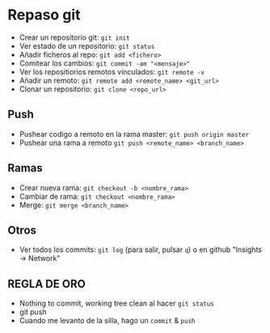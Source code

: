 # Repaso git

* Crear un repositorio git: `git init`
* Ver estado de un repositorio: `git status`
* Añadir ficheros al repo: `git add <fichero>`
* Comitear los cambios: `git commit -am "<mensaje>"`
* Ver los repositiorios remotos vinculados: `git remote -v`
* Añadir un remoto: `git remote add <remote_name> <git_url>`
* Clonar un repositorio: `git clone <repo_url>`

## Push

* Pushear codigo a remoto en la rama master: `git push origin master`
* Pushear una rama a remoto `git push <remote_name> <branch_name>`

## Ramas

* Crear nueva rama: `git checkout -b <nombre_rama>`
* Cambiar de rama: `git checkout <nombre_rama>`
* Merge: `git merge <branch_name>`

## Otros

* Ver todos los commits: `git log` (para salir, pulsar `q`) o en github "Insights -> Network"


## REGLA DE ORO

* Nothing to commit, working tree clean al hacer `git status`
* git push
* Cuando me levanto de la silla, hago un `commit` & `push`


